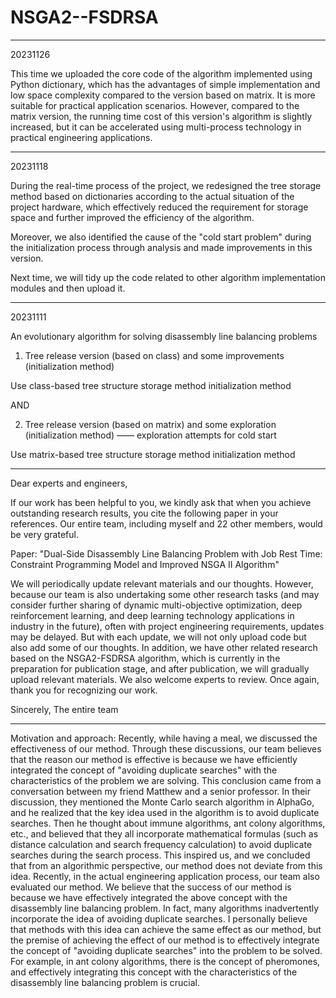 # NSGA2--FSDRSA

**************************************************************************************************************************************************************************

20231126

This time we uploaded the core code of the algorithm implemented using Python dictionary, which has the advantages of simple implementation and low space complexity compared to the version based on matrix. It is more suitable for practical application scenarios. However, compared to the matrix version, the running time cost of this version's algorithm is slightly increased, but it can be accelerated using multi-process technology in practical engineering applications.

**************************************************************************************************************************************************************************

20231118

During the real-time process of the project, we redesigned the tree storage method based on dictionaries according to the actual situation of the project hardware, which effectively reduced the requirement for storage space and further improved the efficiency of the algorithm.

Moreover, we also identified the cause of the "cold start problem" during the initialization process through analysis and made improvements in this version.

Next time, we will tidy up the code related to other algorithm implementation modules and then upload it.

**************************************************************************************************************************************************************************

20231111

An evolutionary algorithm for solving disassembly line balancing problems
1) Tree release version (based on class) and some improvements (initialization method)

Use class-based tree structure storage method initialization method

AND

2) Tree release version (based on matrix) and some exploration (initialization method) —— exploration attempts for cold start

Use matrix-based tree structure storage method initialization method

**************************************************************************************************************************************************************************

Dear experts and engineers,

If our work has been helpful to you, we kindly ask that when you achieve outstanding research results, you cite the following paper in your references. Our entire team, including myself and 22 other members, would be very grateful.

Paper: "Dual-Side Disassembly Line Balancing Problem with Job Rest Time: Constraint Programming Model and Improved NSGA II Algorithm"

We will periodically update relevant materials and our thoughts. However, because our team is also undertaking some other research tasks (and may consider further sharing of dynamic multi-objective optimization, deep reinforcement learning, and deep learning technology applications in industry in the future), often with project engineering requirements, updates may be delayed. But with each update, we will not only upload code but also add some of our thoughts. In addition, we have other related research based on the NSGA2-FSDRSA algorithm, which is currently in the preparation for publication stage, and after publication, we will gradually upload relevant materials. We also welcome experts to review.
Once again, thank you for recognizing our work.

Sincerely,
The entire team

**************************************************************************************************************************************************************************

Motivation and approach: Recently, while having a meal, we discussed the effectiveness of our method. Through these discussions, our team believes that the reason our method is effective is because we have efficiently integrated the concept of "avoiding duplicate searches" with the characteristics of the problem we are solving. This conclusion came from a conversation between my friend Matthew and a senior professor. In their discussion, they mentioned the Monte Carlo search algorithm in AlphaGo, and he realized that the key idea used in the algorithm is to avoid duplicate searches. Then he thought about immune algorithms, ant colony algorithms, etc., and believed that they all incorporate mathematical formulas (such as distance calculation and search frequency calculation) to avoid duplicate searches during the search process. This inspired us, and we concluded that from an algorithmic perspective, our method does not deviate from this idea. Recently, in the actual engineering application process, our team also evaluated our method. We believe that the success of our method is because we have effectively integrated the above concept with the disassembly line balancing problem. In fact, many algorithms inadvertently incorporate the idea of avoiding duplicate searches. I personally believe that methods with this idea can achieve the same effect as our method, but the premise of achieving the effect of our method is to effectively integrate the concept of "avoiding duplicate searches" into the problem to be solved. For example, in ant colony algorithms, there is the concept of pheromones, and effectively integrating this concept with the characteristics of the disassembly line balancing problem is crucial.
